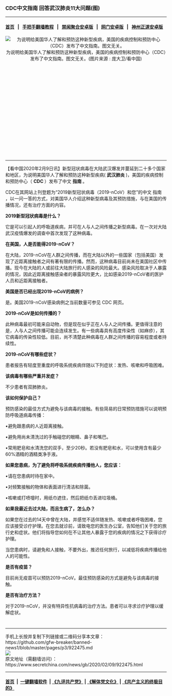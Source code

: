 ### CDC中文指南 回答武汉肺炎11大问题(图)
------------------------

#### [首页](https://github.com/gfw-breaker/banned-news1/blob/master/README.md) &nbsp;&nbsp;|&nbsp;&nbsp; [手把手翻墙教程](https://github.com/gfw-breaker/guides/wiki) &nbsp;&nbsp;|&nbsp;&nbsp; [禁闻聚合安卓版](https://github.com/gfw-breaker/bn-android) &nbsp;&nbsp;|&nbsp;&nbsp; [网门安卓版](https://github.com/oGate2/oGate) &nbsp;&nbsp;|&nbsp;&nbsp; [神州正道安卓版](https://github.com/SzzdOgate/update) 



<div class="article_right" style="fone-color:#000">
 <p style="text-align: center;">
  <img alt="为说明给美国华人了解和预防这种新型疾病，美国的疾病控制和预防中心（CDC）发布了中文指南。图文无关。" src="https://img3.secretchina.com/pic/2020/2-7/p2622292a468899925-ss.jpg"/>
  <br>
   为说明给美国华人了解和预防这种新型疾病，美国的疾病控制和预防中心（CDC）发布了中文指南。图文无关。(图片来源 : 庞大卫/看中国)
   <span id="hideid" name="hideid" style="color:red;display:none;">
    <span href="https://www.secretchina.com">
    </span>
   </span>
  </br>
 </p>
 <div id="txt-mid1-t21-2017">
  <ins class="adsbygoogle" data-ad-client="ca-pub-1276641434651360" data-ad-slot="2451032099" style="display:inline-block;width:336px;height:280px">
  </ins>
  

---


  </div>
 </div>
 <p>
  【看中国2020年2月9日讯】新型冠状病毒在大陆武汉爆发并蔓延到二十多个国家和地区，为说明美国华人了解和预防这种新型疾病(
  <strong>
   <span href="https://www.secretchina.com/news/gb/tag/武汉肺炎" target="_blank">
    武汉肺炎
   </span>
  </strong>
  )，美国的疾病控制和预防中心（
  <strong>
   CDC
  </strong>
  ）发布了中文
  <strong>
   指南
  </strong>
  。
  <span id="hideid" name="hideid" style="color:red;display:none;">
   <span href="https://www.secretchina.com">
   </span>
  </span>
 </p>
 <p>
  CDC在其网站上刊登题为“2019新型冠状病毒（2019-nCoV）和您”的中文
  <span href="https://www.secretchina.com/news/gb/tag/指南" target="_blank">
   指南
  </span>
  ，以一问一答的方式，对美国华人介绍这种新型病毒及其预防措施，与在美国的传播情况，还有治疗方面的内容。
 </p>
 <p>
  <strong>
   2019新型冠状病毒是什么？
  </strong>
 </p>
 <p>
  它是可以引起人的呼吸道疾病，并可在人与人之间传播之新型病毒。在一次对大陆武汉疫情爆发的调查中首次发现了这种病毒。
 </p>
 <p>
  <strong>
   在美国，人是否能得2019-nCoV？
  </strong>
 </p>
 <p>
  在大陆，2019-nCoV在人群之间传播，而在大陆以外的一些国家（包括美国）发现了近距离接触者之间有著有限的传播。然而，这种病毒目前尚未在美国社区中传播。现今在大陆的人或前往大陆旅行的人感染的风险最大。感染风险取决于人暴露的情况，因此近距离接触感染者的暴露风险更大，比如感染2019-nCoV者的医护人员和近距离接触者。
 </p>
 <p>
  <strong>
   美国是否已经出现2019-nCoV的病例？
  </strong>
 </p>
 <p>
  是。美国2019-nCoV感染病例之当前数量可参见
  <span href="https://zh.wikipedia.org/wiki/%E7%BE%8E%E5%9C%8B%E7%96%BE%E7%97%85%E6%8E%A7%E5%88%B6%E8%88%87%E9%A0%90%E9%98%B2%E4%B8%AD%E5%BF%83" target="_blank">
   CDC
  </span>
  网页。
 </p>
 <p>
  <strong>
   2019-nCoV是如何传播的？
  </strong>
 </p>
 <p>
  此种病毒最初可能来自动物，但是现在似乎正在人与人之间传播。更值得注意的是，人与人之间传播可能会连续发生。有一些病毒具有高度传染性（如麻疹），其它病毒的传染性较低。目前，尚不清楚此种病毒在人群之间传播的容易程度或者持续性。
 </p>
 <p>
  <strong>
   2019-nCoV有哪些症状？
  </strong>
 </p>
 <p>
  患者报告有轻度至重度的呼吸系统疾病伴随以下列症状：发热、咳嗽和呼吸困难。
 </p>
 <p>
  <strong>
   该病毒有哪些严重并发症？
  </strong>
 </p>
 <p>
  不少患者有双肺肺炎。
 </p>
 <p>
  <strong>
   该如何保护自己？
  </strong>
 </p>
 <center>
  <div style="max-width: 632px;height:180px; display: none; text-align: center; margin: 0 auto; overflow: hidden;overflow-x: hidden;">
   <div id="taboola-midarticle-thumbnails" style="max-width: 632px;height:180px;overflow: hidden;overflow-x: hidden;">
   </div>
  </div>
  <div>
   <ins class="adsbygoogle" data-ad-client="ca-pub-1276641434651360" data-ad-format="fluid" data-ad-layout="in-article" data-ad-slot="5164544770" style="display:block; text-align:center;">
   </ins>
  </div>
 </center>
 <p>
  预防感染的最佳方式为避免与该病毒的接触。有些简易的日常预防措施可以说明预防呼吸道病毒传播：
 </p>
 <p>
  •避免跟患病的人近距离接触。
 </p>
 <p>
  •避免用尚未清洗过的手触碰您的眼睛、鼻子和嘴巴。
 </p>
 <p>
  •常用肥皂和水清洗您的双手，至少20秒。若没有肥皂和水，可以使用含有最少60%酒精的酒精类净手液。
 </p>
 <p>
  <strong>
   如果您患病，为了避免将呼吸系统疾病传播他人，您应该：
  </strong>
 </p>
 <center>
  <ins class="adsbygoogle" data-ad-client="ca-pub-1276641434651360" data-ad-format="fluid" data-ad-layout="in-article" data-ad-slot="3646767294" style="display:block; text-align:center;">
  </ins>
 </center>
 <p>
  •请在您患病时待在家中。
 </p>
 <p>
  •对频繁接触的物体和表面进行清洁和除菌。
 </p>
 <p>
  •咳嗽或打喷嚏时，用纸巾遮住，然后把纸巾丢进垃圾桶。
 </p>
 <p>
  <strong>
   如果我最近去过大陆，而且生病了，怎么办？
  </strong>
 </p>
 <p>
  如果您在过去的14天中曾在大陆，并感觉不适伴随发热、咳嗽或者呼吸困难，您应该接受诊疗护理。在您去就诊前，请致电您的医生办公室，告知他们关于您的旅行史和症状。他们将指导您如何在不让其他人暴露于您的疾病的情况之下获得诊疗护理。
 </p>
 <p>
  当您患病时，请避免和人接触，不要外出，推迟任何旅行，以减低将疾病传播给他人的可能性。
 </p>
 <p>
  <strong>
   是否有疫苗？
  </strong>
 </p>
 <p>
  目前尚无疫苗可以预防2019-nCoV。最佳预防感染的方式是避免与该病毒的接触。
 </p>
 <p>
  <strong>
   是否有治疗方法？
  </strong>
 </p>
 <p>
  对于2019-nCoV，并没有特异性抗病毒的治疗方法。患者可以寻求诊疗护理以缓解症状。
  <center>
   <div>
    <div id="txt-mid2-t22-2017" style="display: block;  max-height: 351px;  overflow: hidden;">
     <div id="SC-21xxx">
     </div>
     <ins class="adsbygoogle" data-ad-client="ca-pub-1276641434651360" data-ad-format="auto" data-ad-slot="4301710469" data-full-width-responsive="true" style="display:block">
     </ins>
    </div>
   </div>
  </center>
  <div style="padding-top:12px;">
  </div>
 </p>
</div>

<hr/>
手机上长按并复制下列链接或二维码分享本文章：<br/>
https://github.com/gfw-breaker/banned-news1/blob/master/pages/p3/922475.md <br/>
<a href='https://github.com/gfw-breaker/banned-news1/blob/master/pages/p3/922475.md'><img src='https://github.com/gfw-breaker/banned-news1/blob/master/pages/p3/922475.md.png'/></a> <br/>
原文地址（需翻墙访问）：https://www.secretchina.com/news/gb/2020/02/09/922475.html


------------------------
#### [首页](https://github.com/gfw-breaker/banned-news1/blob/master/README.md) &nbsp;|&nbsp; [一键翻墙软件](https://github.com/gfw-breaker/nogfw/blob/master/README.md) &nbsp;| [《九评共产党》](https://github.com/gfw-breaker/9ping.md/blob/master/README.md#九评之一评共产党是什么) | [《解体党文化》](https://github.com/gfw-breaker/jtdwh.md/blob/master/README.md) | [《共产主义的终极目的》](https://github.com/gfw-breaker/gczydzjmd.md/blob/master/README.md)


<img src='http://gfw-breaker.win/banned-news/pages/p3/922475.md' width='0px' height='0px'/>